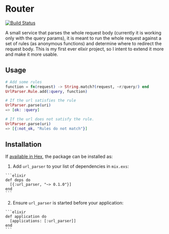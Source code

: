 # Router
[![Build Status](https://travis-ci.org/wizardone/parser.svg?branch=master)](https://travis-ci.org/wizardone/parser)

A small service that parses the whole request body (currently it is working only with the query params), it is meant to run the
whole request against a set of rules (as anonymous functions) and determine where to redirect the
request body.
This is my first ever elixir project, so I intent to extend it more and make it more usable.

## Usage

```elixir
# Add some rules
function = fn(request) -> String.match?(request, ~r/query/) end
UrlParser.Rule.add(:query, function)

# If the url satisfies the rule
UrlParser.parse(uri)
=> [ok: :query]

# If the url does not satisfy the rule.
UrlParser.parse(uri)
=> [{:not_ok, "Rules do not match"}]
```

## Installation

If [available in Hex](https://hex.pm/docs/publish), the package can be installed as:

  1. Add `url_parser` to your list of dependencies in `mix.exs`:

    ```elixir
    def deps do
      [{:url_parser, "~> 0.1.0"}]
    end
    ```

  2. Ensure `url_parser` is started before your application:

    ```elixir
    def application do
      [applications: [:url_parser]]
    end
    ```

